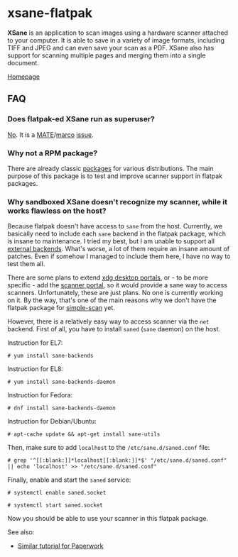 # xsane-flatpak

**XSane** is an application to scan images using a hardware scanner attached to your computer. It is able to save in a variety of image formats, including TIFF and JPEG and can even save your scan as a PDF. XSane also has support for scanning multiple pages and merging them into a single document.

[Homepage](http://www.sane-project.org/sane-frontends.html)

## FAQ

### Does flatpak-ed XSane run as superuser?

[No](https://github.com/flatpak/flatpak/issues/1557). It is a [MATE](https://github.com/mate-desktop)/[marco](https://github.com/mate-desktop/marco) [issue](https://github.com/mate-desktop/marco/issues/301).

### Why not a RPM package?

There are already classic [packages](https://pkgs.org/download/xsane) for various distributions.
The main purpose of this package is to test and improve scanner support in flatpak packages.

### Why sandboxed XSane doesn't recognize my scanner, while it works flawless on the host?

Because flatpak doesn't have access to `sane` from the host. Currently, we basically need to include each `sane` backend in the flatpak package, which is insane to maintenance. I tried my best, but I am unable to support all [external backends](http://www.sane-project.org/lists/sane-backends-external.html). What's worse, a lot of them require an insane amount of patches. Even if somehow I managed to include them here, I have no way to test them all.

There are some plans to extend [xdg desktop portals](https://github.com/flatpak/xdg-desktop-portal/issues/13), or - to be more specific - add the [scanner portal](https://github.com/flatpak/xdg-desktop-portal/issues/218), so it would provide a sane way to access scanners.
Unfortunately, these are just plans. No one is currently working on it.
By the way, that's one of the main reasons why we don't have the flatpak package for [simple-scan](https://gitlab.gnome.org/GNOME/simple-scan/issues/21) yet.

However, there is a relatively easy way to access scanner via the `net` backend.
First of all, you have to install `saned` (`sane` daemon) on the host.

Instruction for EL7:

```
# yum install sane-backends
```

Instruction for EL8:

```
# yum install sane-backends-daemon
```

Instruction for Fedora:

```
# dnf install sane-backends-daemon
```

Instruction for Debian/Ubuntu:

```
# apt-cache update && apt-get install sane-utils
```

Then, make sure to add `localhost` to the `/etc/sane.d/saned.conf` file:

```
# grep '^[[:blank:]]*localhost[[:blank:]]*$' "/etc/sane.d/saned.conf" || echo 'localhost' >> "/etc/sane.d/saned.conf"
```

Finally, enable and start the `saned` service:

```
# systemctl enable saned.socket
```

```
# systemctl start saned.socket
```

Now you should be able to use your scanner in this flatpak package.

See also:

* [Similar tutorial for Paperwork](https://gitlab.gnome.org/World/OpenPaperwork/paperwork/blob/master/flatpak/README.markdown#quick-start)

